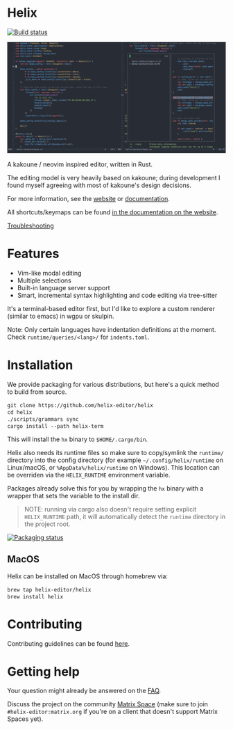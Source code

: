 # Helix


[![Build status](https://github.com/helix-editor/helix/actions/workflows/build.yml/badge.svg)](https://github.com/helix-editor/helix/actions)

![Screenshot](./screenshot.png)

A kakoune / neovim inspired editor, written in Rust.

The editing model is very heavily based on kakoune; during development I found
myself agreeing with most of kakoune's design decisions.

For more information, see the [website](https://helix-editor.com) or
[documentation](https://docs.helix-editor.com/).

All shortcuts/keymaps can be found [in the documentation on the website](https://docs.helix-editor.com/keymap.html).

[Troubleshooting](https://github.com/helix-editor/helix/wiki/Troubleshooting)

# Features

- Vim-like modal editing
- Multiple selections
- Built-in language server support
- Smart, incremental syntax highlighting and code editing via tree-sitter

It's a terminal-based editor first, but I'd like to explore a custom renderer
(similar to emacs) in wgpu or skulpin.

Note: Only certain languages have indentation definitions at the moment. Check
`runtime/queries/<lang>/` for `indents.toml`.

# Installation

We provide packaging for various distributions, but here's a quick method to
build from source.

```
git clone https://github.com/helix-editor/helix
cd helix
./scripts/grammars sync
cargo install --path helix-term
```

This will install the `hx` binary to `$HOME/.cargo/bin`.

Helix also needs its runtime files so make sure to copy/symlink the `runtime/` directory into the
config directory (for example `~/.config/helix/runtime` on Linux/macOS, or `%AppData%/helix/runtime` on Windows).
This location can be overriden via the `HELIX_RUNTIME` environment variable.

Packages already solve this for you by wrapping the `hx` binary with a wrapper
that sets the variable to the install dir.

> NOTE: running via cargo also doesn't require setting explicit `HELIX_RUNTIME` path, it will automatically
> detect the `runtime` directory in the project root.

[![Packaging status](https://repology.org/badge/vertical-allrepos/helix.svg)](https://repology.org/project/helix/versions)

## MacOS
Helix can be installed on MacOS through homebrew via:

```
brew tap helix-editor/helix
brew install helix
```
 
# Contributing

Contributing guidelines can be found [here](./docs/CONTRIBUTING.md).

# Getting help

Your question might already be answered on the [FAQ](https://github.com/helix-editor/helix/wiki/FAQ).

Discuss the project on the community [Matrix Space](https://matrix.to/#/#helix-community:matrix.org) (make sure to join `#helix-editor:matrix.org` if you're on a client that doesn't support Matrix Spaces yet).
